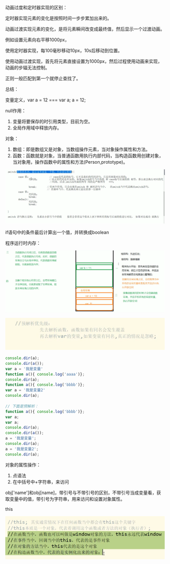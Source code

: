 动画过度和定时器实现的区别：

定时器实现元素的变化是按照时间一步步累加出来的。

动画过渡实现元素的变化，是将元素瞬间改变成最终值，然后显示一个过渡动画。

例如设置元素向右平移1000px，

使用定时器实现，每100毫秒移动10px，10s后移动到位置。

使用动画过渡实现，首先将元素直接设置为1000px，然后过程使用动画来实现，动画的步辐无法控制。





正则一般匹配到第一个就停止查找了。









总结：

变量定义，var a = 12  === var a;  a = 12;

null作用：

1. 变量将要保存的时引用类型，目前为空。
2. 全局作用域中释放内存。

对象：

1. 数组：即是数组又是对象，当数组操作元素，当对象操作属性和方法。
2. 函数：函数就是对象，当普通函数用执行内部代码，当构造函数用创建对象，当对象用，操作函数中的属性和方法(Person,prototype)。



![image-20201120114845559](media/P34/image-20201120114845559.png)

if语句中的条件最后计算出一个值，并转换成boolean	





程序运行时内存：

![image-20201120115234082](media/P34/image-20201120115234082.png)



![image-20201120115645530](media/P34/image-20201120115645530.png)



```javascript
console.dir(a);
console.dir(a());
var a = '我是变量'
function a(){ console.log('aaaa')};
console.dir(a);
function a(){ console.log('bbbb')};
var a = '我是变量2'
console.dir(a);

// 下面是预解析：
function a(){ console.log('bbbb')};
var a;
var a;
console.dir(a);
console.dir(a());
a = '我是变量';
console.dir(a);
a = '我是变量2';
console.dir(a);

```



对象的属性操作：

1. 点语法
2. 在中括号中+字符串，来访问

obj['name']和obj[name]，带引号与不带引号的区别，不带引号当成变量看，获取变量中的值，带引号为字符串，用来访问和设置对象属性。





this

![image-20201120121107220](media/P34/image-20201120121107220.png)

